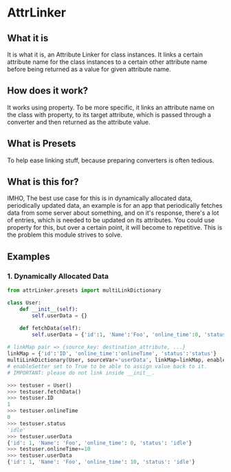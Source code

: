 # AttrLinker
## What it is
It is what it is, an Attribute Linker for class instances. It links a certain attribute name for the class instances to a certain other attribute name before being returned as a value for given attribute name.

## How does it work?
It works using property. To be more specific, it links an attribute name on the class with property, to its target attribute, which is passed through a converter and then returned as the attribute value.

## What is Presets
To help ease linking stuff, because preparing converters is often tedious.

## What is this for?
IMHO, The best use case for this is in dynamically allocated data, periodically updated data, an example is for an app that periodically fetches data from some server about something, and on it's response, there's a lot of entries, which is needed to be updated on its attributes. You could use property for this, but over a certain point, it will become to repetitive. This is the problem this module strives to solve.

## Examples
### 1. Dynamically Allocated Data
```py
from attrLinker.presets import multiLinkDictionary

class User:
    def __init__(self):
        self.userData = {}

    def fetchData(self):
        self.userData = {'id':1, 'Name':'Foo', 'online_time':0, 'status': 'idle'}
        
# linkMap pair => {source_key: destination_attribute, ...}
linkMap = {'id':'ID', 'online_time':'onlineTime', 'status':'status'}
multiLinkDictionary(User, sourceVar='userData', linkMap=linkMap, enableSetter=True)
# enableSetter set to True to be able to assign value back to it.
# IMPORTANT: please do not link inside __init__. 

>>> testuser = User()
>>> testuser.fetchData()
>>> testuser.ID
1
>>> testuser.onlineTime
0
>>> testuser.status
'idle'
>>> testuser.userData
{'id': 1, 'Name': 'Foo', 'online_time': 0, 'status': 'idle'}
>>> testuser.onlineTime+=10
>>> testuser.userData
{'id': 1, 'Name': 'Foo', 'online_time': 10, 'status': 'idle'}
```